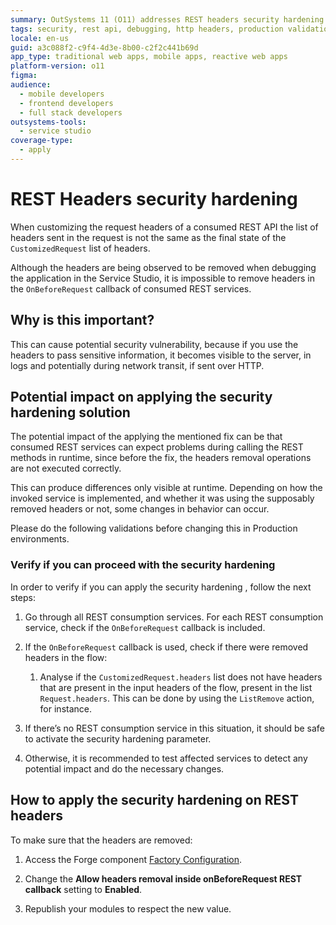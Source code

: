 ```yaml
---
summary: OutSystems 11 (O11) addresses REST headers security hardening to mitigate potential vulnerabilities during network transit.
tags: security, rest api, debugging, http headers, production validation
locale: en-us
guid: a3c088f2-c9f4-4d3e-8b00-c2f2c441b69d
app_type: traditional web apps, mobile apps, reactive web apps
platform-version: o11
figma:
audience:
  - mobile developers
  - frontend developers
  - full stack developers
outsystems-tools:
  - service studio
coverage-type:
  - apply
---
```


# REST Headers security hardening

When customizing the request headers of a consumed REST API the list of headers sent in the request is not the same as the final state of the `CustomizedRequest` list of headers.

Although the headers are being observed to be removed when debugging the application in the Service Studio, it is impossible to remove headers in the `OnBeforeRequest` callback of consumed REST services.

## Why is this important?

This can cause potential security vulnerability, because  if you use the headers to pass sensitive information, it becomes visible to the server, in logs and potentially during network transit, if sent over HTTP.

## Potential impact on applying the security hardening solution

The potential impact of the applying the mentioned fix can be that consumed REST services can expect problems during calling the REST methods in runtime, since before the fix,  the headers removal operations are not executed correctly.

This can produce differences only visible at runtime. Depending on how the invoked service is implemented, and whether it was using the supposably removed headers or not, some changes in behavior can occur. 

Please do the following validations before changing this in Production environments.

### Verify if you can proceed with the security hardening

In order to verify if you can apply the security hardening , follow the next steps:

1. Go through all REST consumption services. For each REST consumption service, check if the `OnBeforeRequest` callback is included.

1. If the `OnBeforeRequest` callback is used, check if there were removed headers in the flow:
    1. Analyse if the `CustomizedRequest.headers` list does not have headers that are present  in  the input headers of the flow, present in the list `Request.headers`. This can be done by using the `ListRemove` action, for instance.

1. If there’s no REST consumption service in this situation, it should be safe to activate the security hardening parameter. 

1. Otherwise, it is recommended to test affected services to detect any potential impact and do the necessary changes.

## How to apply the security hardening on REST headers
To make sure that the headers are removed:

1. Access the Forge component [Factory Configuration](https://www.outsystems.com/forge/component-overview/25/factory-configuration).

1. Change the **Allow headers removal inside onBeforeRequest REST callback** setting to  **Enabled**. 

1. Republish your modules to respect the new value.
